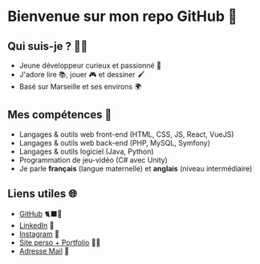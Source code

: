 # Bienvenue sur mon repo GitHub 👋

## **Qui suis-je ?** 👨‍💻

- Jeune développeur curieux et passionné 🚀
- J'adore lire 📚, jouer 🎮 et dessiner 🖌️
- Basé sur Marseille et ses environs 🌍

## **Mes compétences** 🧠

- Langages & outils web front-end (HTML, CSS, JS, React, VueJS)
- Langages & outils web back-end (PHP, MySQL, Symfony)
- Langages & outils logiciel (Java, Python)
- Programmation de jeu-vidéo (C# avec Unity)
- Je parle **français** (langue maternelle) et **anglais** (niveau intermédiaire)

## **Liens utiles** 🌐

- [GitHub](https://github.com/thibault-kine) 🐈‍⬛🐙
- [LinkedIn](https://www.linkedin.com/in/thibault-kine-215a77231/) 🤝
- [Instagram](https://www.instagram.com/ti.ki84/) 📸
- [Site perso + Portfolio](https://thibault-kine.students-laplateforme.io/) 💁‍♂️
- [Adresse Mail](mailto:thibaultkinecontact@gmail.com) 💌
